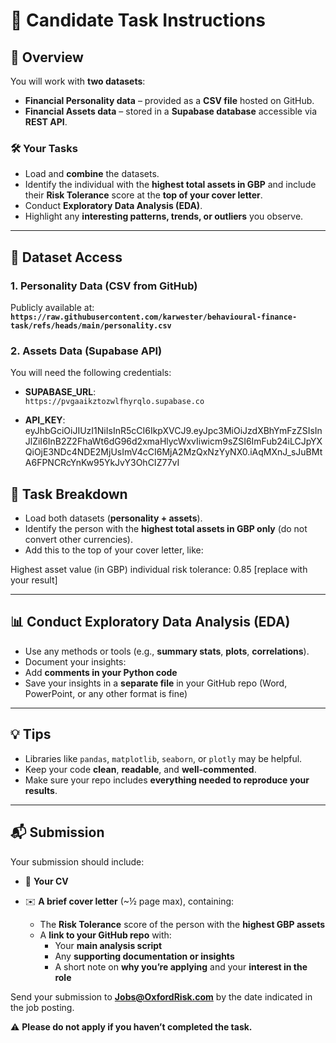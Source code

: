 # 📄 Candidate Task Instructions

## 🧾 **Overview**

You will work with **two datasets**:

- **Financial Personality data** – provided as a **CSV file** hosted on GitHub.
- **Financial Assets data** – stored in a **Supabase database** accessible via **REST API**.

### 🛠️ **Your Tasks**

- Load and **combine** the datasets.
- Identify the individual with the **highest total assets in GBP** and include their **Risk Tolerance** score at the **top of your cover letter**.
- Conduct **Exploratory Data Analysis (EDA)**.
- Highlight any **interesting patterns, trends, or outliers** you observe.

---

## 📂 **Dataset Access**

### 1. **Personality Data** (CSV from GitHub)

Publicly available at:  
**`https://raw.githubusercontent.com/karwester/behavioural-finance-task/refs/heads/main/personality.csv`**

### 2. **Assets Data** (Supabase API)

You will need the following credentials:

- **SUPABASE_URL**:  
  `https://pvgaaikztozwlfhyrqlo.supabase.co`

- **API_KEY**:
eyJhbGciOiJIUzI1NiIsInR5cCI6IkpXVCJ9.eyJpc3MiOiJzdXBhYmFzZSIsInJlZiI6InB2Z2FhaWt6dG96d2xmaHlycWxvIiwicm9sZSI6ImFub24iLCJpYXQiOjE3NDc4NDE2MjUsImV4cCI6MjA2MzQxNzYyNX0.iAqMXnJ_sJuBMtA6FPNCRcYnKw95YkJvY3OhCIZ77vI

## 🧩 **Task Breakdown**

- Load both datasets (**personality + assets**).
- Identify the person with the **highest total assets in GBP only** (do not convert other currencies).
- Add this to the top of your cover letter, like:

Highest asset value (in GBP) individual risk tolerance: 0.85 [replace with your result]


---

## 📊 **Conduct Exploratory Data Analysis (EDA)**

- Use any methods or tools (e.g., **summary stats**, **plots**, **correlations**).
- Document your insights:
- Add **comments in your Python code**
- Save your insights in a **separate file** in your GitHub repo (Word, PowerPoint, or any other format is fine)

---

## 💡 **Tips**

- Libraries like `pandas`, `matplotlib`, `seaborn`, or `plotly` may be helpful.
- Keep your code **clean**, **readable**, and **well-commented**.
- Make sure your repo includes **everything needed to reproduce your results**.

---

## 📬 **Submission**

Your submission should include:

- 📄 **Your CV**

- ✉️ **A brief cover letter** (~½ page max), containing:
  - The **Risk Tolerance** score of the person with the **highest GBP assets**
  - A **link to your GitHub repo** with:
    - Your **main analysis script**
    - Any **supporting documentation or insights**
    - A short note on **why you’re applying** and your **interest in the role**

Send your submission to **Jobs@OxfordRisk.com** by the date indicated in the job posting.

⚠️ **Please do not apply if you haven’t completed the task.**

